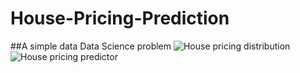 # House-Pricing-Prediction
##A simple data Data Science problem
![House pricing distribution](https://github.com/Utkarsh-Utsav/House-Pricing-Prediction/blob/master/image2.png)
![House pricing predictor](https://github.com/Utkarsh-Utsav/House-Pricing-Prediction/blob/master/image1.png)

